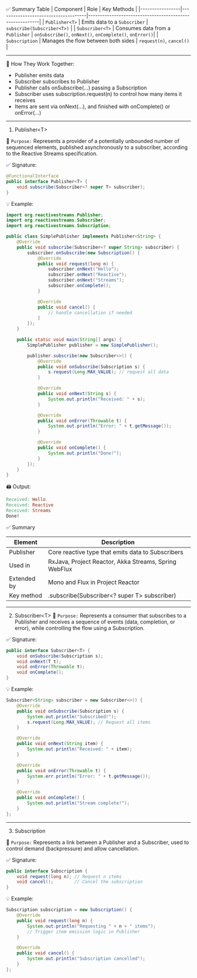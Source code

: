  ✅ Summary Table
| Component       | Role                                | Key Methods                                             |
|-----------------|-------------------------------------|---------------------------------------------------------|
| `Publisher<T>`  | Emits data to a `Subscriber`         | `subscribe(Subscriber<T>)`                              |
| `Subscriber<T>` | Consumes data from a `Publisher`     | `onSubscribe()`, `onNext()`, `onComplete()`, `onError()`|
| `Subscription`  | Manages the flow between both sides  | `request(n)`, `cancel()`                                |

----

🔁 How They Work Together:
 - Publisher emits data
 - Subscriber subscribes to Publisher
 - Publisher calls onSubscribe(...) passing a Subscription
 - Subscriber uses subscription.request(n) to control how many items it receives
 - Items are sent via onNext(...), and finished with onComplete() or onError(...)

----

1) Publisher\<T>

📌 `Purpose:`
Represents a provider of a potentially unbounded number of sequenced elements, published asynchronously to a subscriber, according to the Reactive Streams specification.

✅ Signature:

```java
@FunctionalInterface
public interface Publisher<T> {
    void subscribe(Subscriber<? super T> subscriber);
}
```

💡 Example:

```java
import org.reactivestreams.Publisher;
import org.reactivestreams.Subscriber;
import org.reactivestreams.Subscription;

public class SimplePublisher implements Publisher<String> {
    @Override
    public void subscribe(Subscriber<? super String> subscriber) {
        subscriber.onSubscribe(new Subscription() {
            @Override
            public void request(long n) {
                subscriber.onNext("Hello");
                subscriber.onNext("Reactive");
                subscriber.onNext("Streams");
                subscriber.onComplete();
            }

            @Override
            public void cancel() {
                // handle cancellation if needed
            }
        });
    }

    public static void main(String[] args) {
        SimplePublisher publisher = new SimplePublisher();

        publisher.subscribe(new Subscriber<>() {
            @Override
            public void onSubscribe(Subscription s) {
                s.request(Long.MAX_VALUE); // request all data
            }

            @Override
            public void onNext(String s) {
                System.out.println("Received: " + s);
            }

            @Override
            public void onError(Throwable t) {
                System.out.println("Error: " + t.getMessage());
            }

            @Override
            public void onComplete() {
                System.out.println("Done!");
            }
        });
    }
}
```

🖨️ Output:

```makefile
Received: Hello  
Received: Reactive  
Received: Streams  
Done!
```
✅ Summary

|Element	|Description|
|---------|-----------|
|Publisher<T>	|Core reactive type that emits data to Subscribers|
|Used in	|RxJava, Project Reactor, Akka Streams, Spring WebFlux|
|Extended by	|Mono<T> and Flux<T> in Project Reactor|
|Key method	|.subscribe(Subscriber<? super T> subscriber)|

---

2) Subscriber\<T>
📌 `Purpose:`
Represents a consumer that subscribes to a Publisher<T> and receives a sequence of events (data, completion, or error), while controlling the flow using a Subscription.

✅ Signature:

```java
public interface Subscriber<T> {
    void onSubscribe(Subscription s);
    void onNext(T t);
    void onError(Throwable t);
    void onComplete();
}
```

💡 Example:

```java
Subscriber<String> subscriber = new Subscriber<>() {
    @Override
    public void onSubscribe(Subscription s) {
        System.out.println("Subscribed!");
        s.request(Long.MAX_VALUE); // Request all items
    }

    @Override
    public void onNext(String item) {
        System.out.println("Received: " + item);
    }

    @Override
    public void onError(Throwable t) {
        System.err.println("Error: " + t.getMessage());
    }

    @Override
    public void onComplete() {
        System.out.println("Stream complete!");
    }
};

```

---

3) Subscription
   
📌 `Purpose:`
Represents a link between a Publisher and a Subscriber, used to control demand (backpressure) and allow cancellation.

✅ Signature:

```java
public interface Subscription {
    void request(long n); // Request n items
    void cancel();        // Cancel the subscription
}
```

💡 Example:

```java
Subscription subscription = new Subscription() {
    @Override
    public void request(long n) {
        System.out.println("Requesting " + n + " items");
        // Trigger item emission logic in Publisher
    }

    @Override
    public void cancel() {
        System.out.println("Subscription cancelled");
    }
};
```

